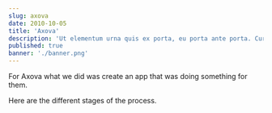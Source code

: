 ```yaml
---
slug: axova
date: 2010-10-05
title: 'Axova'
description: 'Ut elementum urna quis ex porta, eu porta ante porta. Curabitur a lectus fringilla, condimentum sem eu, efficitur ligula.'
published: true
banner: './banner.png'
---
```


For Axova what we did was create an app that was doing something for them.

Here are the different stages of the process.
